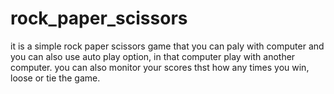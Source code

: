 # rock_paper_scissors
it is a simple rock paper scissors game that you can paly with computer and you can also use auto play option, in that computer play with another  computer. you can also monitor your scores thst how any times you win, loose or tie the game. 
